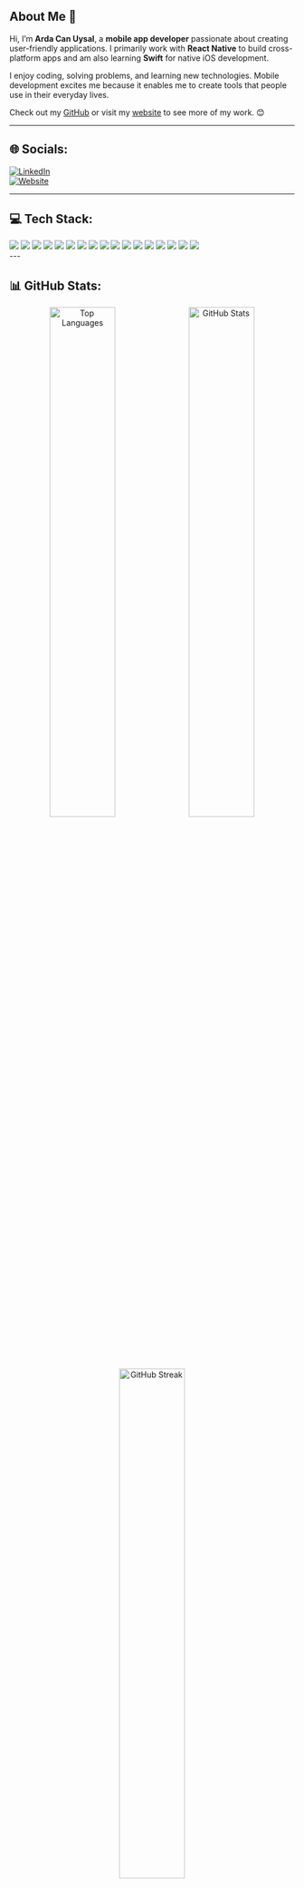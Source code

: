 ## About Me 👋
Hi, I’m **Arda Can Uysal**, a **mobile app developer** passionate about creating user-friendly applications. I primarily work with **React Native** to build cross-platform apps and am also learning **Swift** for native iOS development.

I enjoy coding, solving problems, and learning new technologies. Mobile development excites me because it enables me to create tools that people use in their everyday lives.

Check out my [GitHub](https://github.com/Ardacanuysal) or visit my [website](https://ardacanuysal.com) to see more of my work. 😊

---

## 🌐 Socials:
[![LinkedIn](https://img.shields.io/badge/LinkedIn-0A66C2?style=for-the-badge&logo=linkedin&logoColor=white)](https://linkedin.com/in/arda-can-uysal)  
[![Website](https://img.shields.io/badge/Website-ardacanuysal.com-0A66C2?style=for-the-badge&logo=google-chrome&logoColor=white)](https://ardacanuysal.com)

---
## 💻 Tech Stack:
<div>
  <img src="https://img.shields.io/badge/Swift-%23FA7343.svg?style=for-the-badge&logo=swift&logoColor=white" />
  <img src="https://img.shields.io/badge/React_Native-%2361DAFB.svg?style=for-the-badge&logo=react&logoColor=black" />
  <img src="https://img.shields.io/badge/React-%2361DAFB.svg?style=for-the-badge&logo=react&logoColor=black" />
  <img src="https://img.shields.io/badge/JavaScript-%23F7DF1E.svg?style=for-the-badge&logo=javascript&logoColor=black" />
  <img src="https://img.shields.io/badge/C%23-%23239120.svg?style=for-the-badge&logo=c-sharp&logoColor=white" />
  <img src="https://img.shields.io/badge/C-%2300599C.svg?style=for-the-badge&logo=c&logoColor=white" />
  <img src="https://img.shields.io/badge/Java-%23ED8B00.svg?style=for-the-badge&logo=java&logoColor=white" />
  <img src="https://img.shields.io/badge/Apache-%23D22128.svg?style=for-the-badge&logo=apache&logoColor=white" />
  <img src="https://img.shields.io/badge/Microsoft_SQL_Server-%23CC2927.svg?style=for-the-badge&logo=microsoft-sql-server&logoColor=white" />
  <img src="https://img.shields.io/badge/MySQL-%2300f.svg?style=for-the-badge&logo=mysql&logoColor=white" />
  <img src="https://img.shields.io/badge/MongoDB-%234ea94b.svg?style=for-the-badge&logo=mongodb&logoColor=white" />
  <img src="https://img.shields.io/badge/Neo4j-%2300919F.svg?style=for-the-badge&logo=neo4j&logoColor=white" />
  <img src="https://img.shields.io/badge/Figma-%23F24E1E.svg?style=for-the-badge&logo=figma&logoColor=white" />
  <img src="https://img.shields.io/badge/GitHub-%23121011.svg?style=for-the-badge&logo=github&logoColor=white" />
  <img src="https://img.shields.io/badge/Git-%23F05033.svg?style=for-the-badge&logo=git&logoColor=white" />
  <img src="https://img.shields.io/badge/GitLab-%23181717.svg?style=for-the-badge&logo=gitlab&logoColor=white" />
  <img src="https://img.shields.io/badge/Arduino-%2300979D.svg?style=for-the-badge&logo=arduino&logoColor=white" />
</div>
---

## 📊 GitHub Stats:
<div align="center">
  <img src="https://github-readme-stats.vercel.app/api/top-langs/?username=Ardacanuysal&theme=vue-dark&hide_border=false&include_all_commits=true&count_private=true&layout=compact" alt="Top Languages" width="48%" />
  <img src="https://github-readme-stats.vercel.app/api?username=Ardacanuysal&theme=vue-dark&hide_border=false&include_all_commits=true&count_private=true" alt="GitHub Stats" width="48%" />
</div>
<div align="center">
  <img src="https://github-readme-streak-stats.herokuapp.com/?user=Ardacanuysal&theme=vue-dark&hide_border=false" alt="GitHub Streak" width="48%" />
</div>
